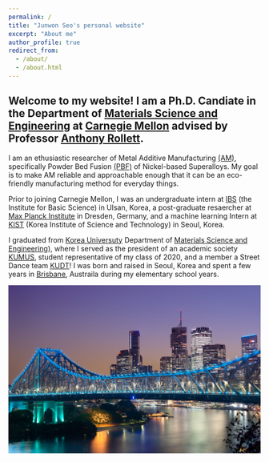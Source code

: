 ```yaml
---
permalink: /
title: "Junwon Seo's personal website"
excerpt: "About me"
author_profile: true
redirect_from: 
  - /about/
  - /about.html
---
```

Welcome to my website! I am a Ph.D. Candiate in the Department of [Materials Science and Engineering](https://www.materials.cmu.edu/) at [Carnegie Mellon](https://www.cmu.edu/) advised by Professor [Anthony Rollett](https://en.wikipedia.org/wiki/Anthony_Rollett). 
-----
I am an ethusiastic researcher of Metal Additive Manufacturing [(AM)](https://en.wikipedia.org/wiki/3D_printing), specifically Powder Bed Fusion [(PBF)](https://en.wikipedia.org/wiki/Selective_laser_melting) of Nickel-based Superalloys. My goal is to make AM reliable and approachable enough that it can be an eco-friendly manufacturing method for everyday things.

Prior to joining Carnegie Mellon, I was an undergraduate intern at [IBS](https://www.ibs.re.kr/eng.do) (the Institute for Basic Science) in Ulsan, Korea, a post-graduate resaercher at [Max Planck Institute](https://www.mpg.de/en) in Dresden, Germany, and a machine learning Intern at [KIST](https://www.kist.re.kr/eng/index.do) (Korea Institute of Science and Technology) in Seoul, Korea.

I graduated from [Korea Universuty](https://www.korea.edu/sites/en/index.do) Department of [Materials Science and Engineering](https://mse.korea.ac.kr/index.php)), where I served as the president of an academic society [KUMUS](https://mse.korea.ac.kr/bbs/board.php?bo_table=sub5_7), student representative of my class of 2020, and a member a Street Dance team [KUDT](https://www.youtube.com/c/KUDTdancers)! I was born and raised in Seoul, Korea and spent a few years in [Brisbane](https://en.wikipedia.org/wiki/Brisbane), Austraila during my elementary school years.

![This is what Brisbane looks like!](/images/1920px-Michaelmano-story-bridge.jpg)
